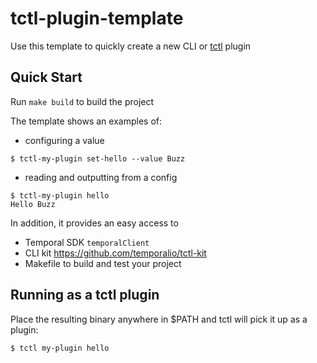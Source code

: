 # tctl-plugin-template

Use this template to quickly create a new CLI or [tctl](https://github.com/temporalio/tctl) plugin

## Quick Start

Run `make build` to build the project

The template shows an examples of:
 
- configuring a value 

``` 
$ tctl-my-plugin set-hello --value Buzz
```

- reading and outputting from a config
```
$ tctl-my-plugin hello
Hello Buzz
```

In addition, it provides an easy access to
 - Temporal SDK `temporalClient`
 - CLI kit https://github.com/temporalio/tctl-kit
 - Makefile to build and test your project

## Running as a tctl plugin

Place the resulting binary anywhere in $PATH and tctl will pick it up as a plugin:

```
$ tctl my-plugin hello
```
